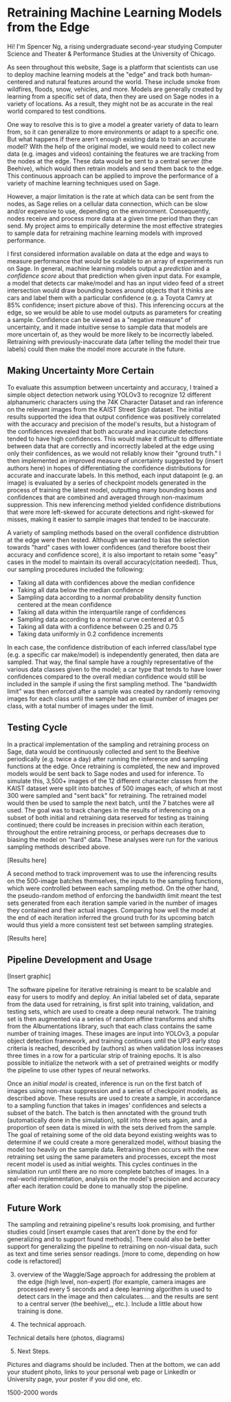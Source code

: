 # Retraining Machine Learning Models from the Edge

Hi! I'm Spencer Ng, a rising undergraduate second-year studying Computer Science and Theater & Performance Studies at the University of Chicago. 

As seen throughout this website, Sage is a platform that scientists can use to deploy machine learning models at the "edge" and track both human-centered and natural features around the world. These include smoke from wildfires, floods, snow, vehicles, and more. Models are generally created by learning from a specific set of data, then they are used on Sage nodes in a variety of locations. As a result, they might not be as accurate in the real world compared to test conditions. 

One way to resolve this is to give a model a greater variety of data to learn from, so it can generalize to more environments or adapt to a specific one. But what happens if there aren't enough existing data to train an accurate model? With the help of the original model, we would need to collect new data (e.g. images and videos) containing the features we are tracking from the nodes at the edge. These data would be sent to a central server (the Beehive), which would then retrain models and send them back to the edge. This continuous approach can be applied to improve the performance of a variety of machine learning techniques used on Sage.

However, a major limitation is the rate at which data can be sent from the nodes, as Sage relies on a cellular data connection, which can be slow and/or expensive to use, depending on the environment. Consequently, nodes receive and process more data at a given time period than they can send. My project aims to empirically determine the most effective strategies to sample data for retraining machine learning models with improved performance.

I first considered information available on data at the edge and ways to measure performance that would be scalable to an array of experiments run on Sage. In general, machine learning models output a *prediction* and a *confidence score* about that prediction when given input data. For example, a model that detects car make/model and has an input video feed of a street intersection would draw bounding boxes around objects that it thinks are cars and label them with a particular confidence (e.g. a Toyota Camry at 85% confidence; insert picture above of this). This inferencing occurs at the edge, so we would be able to use model outputs as parameters for creating a sample. Confidence can be viewed as a "negative measure" of uncertainty, and it made intuitive sense to sample data that models are more uncertain of, as they would be more likely to be incorrectly labeled. Retraining with previously-inaccurate data (after telling the model their true labels) could then make the model more accurate in the future.

## Making Uncertainty More Certain

To evaluate this assumption between uncertainty and accuracy, I trained a simple object detection network using YOLOv3 to recognize 12 different alphanumeric characters using the 74K Character Dataset and ran inference on the relevant images from the KAIST Street Sign dataset. The initial results supported the idea that output confidence was positively correlated with the accuracy and precision of the model's results, but a histogram of the confidences revealed that both accurate and inaccurate detections tended to have high confidences. This would make it difficult to differentiate between data that are correctly and incorrectly labeled at the edge using only their confidences, as we would not reliably know their "ground truth." I then implemented an improved measure of uncertainty suggested by (insert authors here) in hopes of differentiating the confidence distributions for accurate and inaccurate labels. In this method, each input datapoint (e.g. an image) is evaluated by a series of checkpoint models generated in the process of training the latest model, outputting many bounding boxes and confidences that are combined and averaged through non-maximum suppression. This new inferencing method yielded confidence distributions that were more left-skewed for accurate detections and right-skewed for misses, making it easier to sample images that tended to be inaccurate.

A variety of sampling methods based on the overall confidence distrubtion at the edge were then tested. Although we wanted to bias the selection towards "hard" cases with lower confidences (and therefore boost their accuracy and confidence score), it is also important to retain some "easy" cases in the model to maintain its overall accuracy(citation needed). Thus, our sampling procedures included the following:

* Taking all data with confidences above the median confidence
* Taking all data below the median confidence
* Sampling data according to a normal probability density function centered at the mean confidence
* Taking all data within the interquartile range of confidences
* Sampling data according to a normal curve centered at 0.5
* Taking all data with a confidence between 0.25 and 0.75
* Taking data uniformly in 0.2 confidence increments

In each case, the confidence distribution of each inferred class/label type (e.g. a specific car make/model) is independently generated, then data are sampled. That way, the final sample have a roughly representative of the various data classes given to the model; a car type that tends to have lower confidences compared to the overall median confidence would still be included in the sample if using the first sampling method. The "bandwidth limit" was then enforced after a sample was created by randomly removing images for each class until the sample had an equal number of images per class, with a total number of images under the limit.

## Testing Cycle

In a practical implementation of the sampling and retraining process on Sage, data would be continuously collected and sent to the Beehive periodically (e.g. twice a day) after running the inference and sampling functions at the edge. Once retraining is completed, the new and improved models would be sent back to Sage nodes and used for inference. To simulate this, 3,500+ images of the 12 different character classes from the KAIST dataset were split into batches of 500 images each, of which at most 300 were sampled and "sent back" for retraining. The retrained model would then be used to sample the next batch, until the 7 batches were all used. The goal was to track changes in the results of inferencing on a subset of both initial and retraining data reserved for testing as training continued; there could be increases in precision within each iteration, throughout the entire retraining process, or perhaps decreases due to biasing the model on "hard" data. These analyses were run for the various sampling methods described above.

[Results here]

A second method to track improvement was to use the inferencing results on the 500-image batches themselves, the inputs to the sampling functions, which were controlled between each sampling method. On the other hand, the pseudo-random method of enforcing the bandwidth limit meant the test sets generated from each iteration sample varied in the number of images they contained and their actual images. Comparing how well the model at the end of each iteration inferred the ground truth for its upcoming batch would thus yield a more consistent test set between sampling strategies.

[Results here]

## Pipeline Development and Usage

[Insert graphic]

The software pipeline for iterative retraining is meant to be scalable and easy for users to modify and deploy. An initial labeled set of data, separate from the data used for retraining, is first split into training, validation, and testing sets, which are used to create a deep neural network. The training set is then augmented via a series of random affine transforms and shifts from the Albumentations library, such that each class contains the same number of training images. These images are input into YOLOv3, a popular object detection framework, and training continues until the UP3 early stop criteria is reached, described by (authors) as when validation loss increases three times in a row for a particular strip of training epochs. It is also possible to initialize the network with a set of pretrained weights or modify the pipeline to use other types of neural networks.

Once an *initial model* is created, inference is run on the first batch of images using non-max suppression and a series of checkpoint models, as described above. These results are used to create a sample, in accordance to a sampling function that takes in images' confidences and selects a subset of the batch. The batch is then annotated with the ground truth (automatically done in the simulation), split into three sets again, and a proportion of seen data is mixed in with the sets derived from the sample. The goal of retaining some of the old data beyond existing weights was to determine if we could create a more generalized model, without biasing the model too heavily on the sample data. Retraining then occurs with the new retraining set using the same parameters and processes, except the most recent model is used as initial weights. This cycles continues in the simulation run until there are no more complete batches of images. In a real-world implementation, analysis on the model's precision and accuracy after each iteration could be done to manually stop the pipeline.

## Future Work

The sampling and retraining pipeline's results look promising, and further studies could [insert example cases that aren't done by the end for generalizing and to support found methods]. There could also be better support for generalizing the pipeline to retraining on non-visual data, such as text and time series sensor readings. [more to come, depending on how code is refactored]

3) overview of the Waggle/Sage approach for addressing the problem at the edge (high level, non-expert) (for example, camera images are processed every 5 seconds and a deep learning algorithm is used to detect cars in the image and then calculates.... and the results are sent to a central server (the beehive),,, etc.).  Include a little about how training is done.   



4) The technical approach.  

Technical details here (photos, diagrams)

5) Next Steps. 

Pictures and diagrams should be included. Then at the bottom, we can add your student photo, links to your personal web page or LinkedIn or University page, your poster if you did one, etc. 

1500-2000 words
